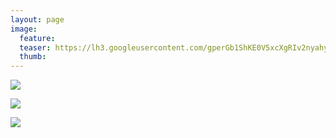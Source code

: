 ```yaml
---
layout: page
image:
  feature:
  teaser: https://lh3.googleusercontent.com/gperGb1ShKE0V5xcXgRIv2nyahygUoTNfc0Upqt5lEU=w245-h163-no
  thumb:
---
```


![](https://lh3.googleusercontent.com/6LGnIFcmdzzcB6pEOO3w29oBJoNCNEUUJSVV29ultT0=w800)

![](https://lh3.googleusercontent.com/4PoB_Q-I7yOj6U4LFXaFw1ndpAi7EUIY8AL8p1wXwN0=w800)

![](https://lh3.googleusercontent.com/bQl_GyxIRrTxrELNNNkjubF8d22P07TXs_W7_AwVHAg=w800)
